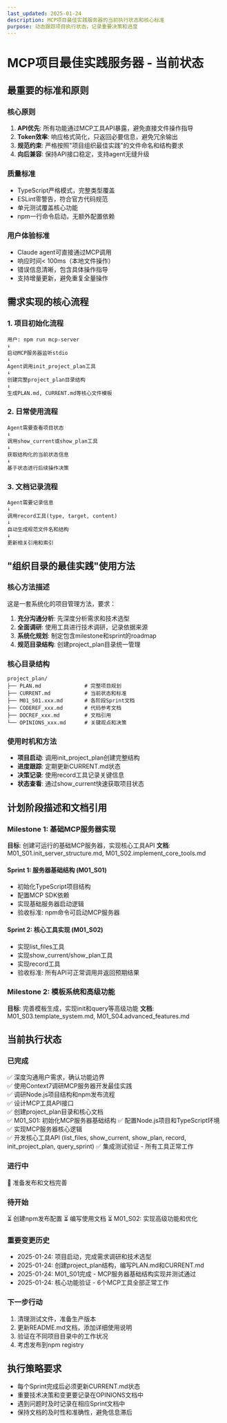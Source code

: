 ```yaml
---
last_updated: 2025-01-24  
description: MCP项目最佳实践服务器的当前执行状态和核心标准
purpose: 动态跟踪项目执行状态，记录重要决策和进度
---
```


# MCP项目最佳实践服务器 - 当前状态

## 最重要的标准和原则

### 核心原则
1. **API优先**: 所有功能通过MCP工具API暴露，避免直接文件操作指导
2. **Token效率**: 响应格式简化，只返回必要信息，避免冗余输出
3. **规范约束**: 严格按照"项目组织最佳实践"的文件命名和结构要求
4. **向后兼容**: 保持API接口稳定，支持agent无缝升级

### 质量标准
- TypeScript严格模式，完整类型覆盖
- ESLint零警告，符合官方代码规范
- 单元测试覆盖核心功能
- npm一行命令启动，无额外配置依赖

### 用户体验标准
- Claude agent可直接通过MCP调用
- 响应时间< 100ms（本地文件操作）
- 错误信息清晰，包含具体操作指导
- 支持增量更新，避免重复全量操作

## 需求实现的核心流程

### 1. 项目初始化流程
```
用户: npm run mcp-server
↓
启动MCP服务器监听stdio
↓ 
Agent调用init_project_plan工具
↓
创建完整project_plan目录结构
↓
生成PLAN.md, CURRENT.md等核心文件模板
```

### 2. 日常使用流程
```
Agent需要查看项目状态
↓
调用show_current或show_plan工具
↓
获取结构化的当前状态信息
↓
基于状态进行后续操作决策
```

### 3. 文档记录流程  
```
Agent需要记录信息
↓
调用record工具(type, target, content)
↓
自动生成规范文件名和结构
↓
更新相关引用和索引
```

## "组织目录的最佳实践"使用方法

### 核心方法描述
这是一套系统化的项目管理方法，要求：

1. **充分沟通分析**: 先深度分析需求和技术选型
2. **全面调研**: 使用工具进行技术调研，记录依据来源
3. **系统化规划**: 制定包含milestone和sprint的roadmap
4. **规范目录结构**: 创建project_plan目录统一管理

### 核心目录结构
```
project_plan/
├── PLAN.md              # 完整项目规划
├── CURRENT.md           # 当前状态和标准
├── M01_S01.xxx.md       # 各阶段Sprint文档
├── CODEREF_xxx.md       # 代码参考文档
├── DOCREF_xxx.md        # 文档引用
└── OPINIONS_xxx.md      # 关键观点和决策
```

### 使用时机和方法
- **项目启动**: 调用init_project_plan创建完整结构
- **进度跟踪**: 定期更新CURRENT.md状态
- **决策记录**: 使用record工具记录关键信息
- **状态查看**: 通过show_current快速获取项目状态

## 计划阶段描述和文档引用

### Milestone 1: 基础MCP服务器实现
**目标**: 创建可运行的基础MCP服务器，实现核心工具API
**文档**: M01_S01.init_server_structure.md, M01_S02.implement_core_tools.md

#### Sprint 1: 服务器基础结构 (M01_S01)
- 初始化TypeScript项目结构  
- 配置MCP SDK依赖
- 实现基础服务器启动逻辑
- 验收标准: npm命令可启动MCP服务器

#### Sprint 2: 核心工具实现 (M01_S02)  
- 实现list_files工具
- 实现show_current/show_plan工具
- 实现record工具
- 验收标准: 所有API可正常调用并返回预期结果

### Milestone 2: 模板系统和高级功能
**目标**: 完善模板生成，实现init和query等高级功能
**文档**: M01_S03.template_system.md, M01_S04.advanced_features.md

## 当前执行状态

### 已完成
✅ 深度沟通用户需求，确认功能边界  
✅ 使用Context7调研MCP服务器开发最佳实践  
✅ 调研Node.js项目结构和npm发布流程  
✅ 设计MCP工具API接口  
✅ 创建project_plan目录和核心文档  
✅ M01_S01: 初始化MCP服务器基础结构
✅ 配置Node.js项目和TypeScript环境
✅ 实现MCP服务器核心逻辑  
✅ 开发核心工具API (list_files, show_current, show_plan, record, init_project_plan, query_sprint)
✅ 集成测试验证 - 所有工具正常工作

### 进行中
🚧 准备发布和文档完善

### 待开始
⏳ 创建npm发布配置
⏳ 编写使用文档
⏳ M01_S02: 实现高级功能和优化

### 重要变更历史
- 2025-01-24: 项目启动，完成需求调研和技术选型
- 2025-01-24: 创建project_plan结构，编写PLAN.md和CURRENT.md
- 2025-01-24: M01_S01完成 - MCP服务器基础结构实现并测试通过
- 2025-01-24: 核心功能验证 - 6个MCP工具全部正常工作

### 下一步行动
1. 清理测试文件，准备生产版本
2. 更新README.md文档，添加详细使用说明  
3. 验证在不同项目目录中的工作状况
4. 考虑发布到npm registry

## 执行策略要求
- 每个Sprint完成后必须更新CURRENT.md状态
- 重要技术决策和变更要记录在OPINIONS文档中  
- 遇到问题时及时记录在相应Sprint文档中
- 保持文档的及时性和准确性，避免信息滞后